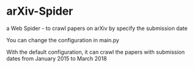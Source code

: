 # arXiv-Spider
a Web Spider - to crawl papers on arXiv by specify the submission  date

You can change the configuration in main.py

With the default configuration, it can crawl the papers with submission dates from January 2015 to March 2018